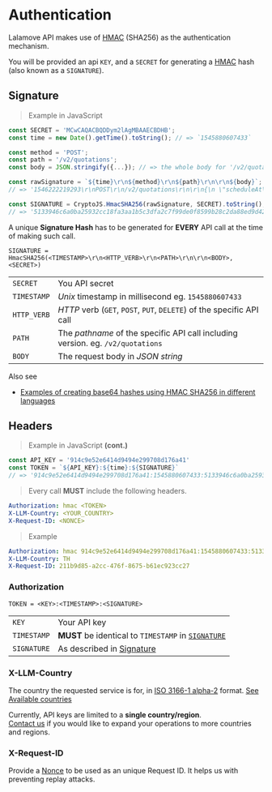 # Authentication

Lalamove API makes use of [HMAC](https://en.wikipedia.org/wiki/Hash-based_message_authentication_code) (SHA256) as the authentication mechanism.

You will be provided an api `KEY`, and a `SECRET` for generating a [HMAC](https://en.wikipedia.org/wiki/Hash-based_message_authentication_code) hash (also known as a `SIGNATURE`).

## Signature

> Example in JavaScript

```js
const SECRET = 'MCwCAQACBQDDym2lAgMBAAECBDHB';
const time = new Date().getTime().toString(); // => `1545880607433`

const method = 'POST';
const path = '/v2/quotations';
const body = JSON.stringify({...}); // => the whole body for '/v2/quotations'

const rawSignature = `${time}\r\n${method}\r\n${path}\r\n\r\n${body}`;
// => '1546222219293\r\nPOST\r\n/v2/quotations\r\n\r\n{\n \"scheduleAt\": \"2018-12-31T14:30:00.00Z\",\n \"serviceType\": \"MOTORCYCLE\",\n \"requesterContact\": { \"name\": \"Peter Pan\", \"phone\": \"232\" },\n \"stops\": [\n {\n \"location\": { \"lat\": \"-6.255431000000001\", \"lng\": \"106.60114290000001\" },\n \"addresses\": {\n \"en_ID\": {\n \"displayString\":\n \"Jl. Perum Dasana Indah No.SD 3/ 17-18, RT.3/RW.1, Bojong Nangka, Klp. Dua, Tangerang, Banten 15810, Indonesia\",\n \"country\": \"ID\"\n }\n }\n },\n {\n \"location\": { \"lat\": \"-6.404722800000001\", \"lng\": \"106.81902130000003\" },\n \"addresses\": {\n \"en_ID\": {\n \"displayString\": \"Jl. Kartini, Ruko No. 1E, Depok, Pancoran MAS, Kota Depok, Jawa Barat 16431, Indonesia\",\n \"country\": \"ID\"\n }\n }\n }\n ],\n \"deliveries\": [\n {\n \"toStop\": 1,\n \"toContact\": {\n \"name\": \"mm\",\n \"phone\": \"9999999\"\n }\n }\n ]\n}\n'

const SIGNATURE = CryptoJS.HmacSHA256(rawSignature, SECRET).toString();
// => '5133946c6a0ba25932cc18fa3aa1b5c3dfa2c7f99de0f8599b28c2da88ed9d42'
```

<aside class="warning">
A unique <b>Signature Hash</b> has to be generated for <b>EVERY</b> API call at the time of making such call.
</aside>

`SIGNATURE = HmacSHA256(<TIMESTAMP>\r\n<HTTP_VERB>\r\n<PATH>\r\n\r\n<BODY>, <SECRET>)`

|             |                                                                                 |
| ----------- | ------------------------------------------------------------------------------- |
| `SECRET`    | You API secret                                                                  |
| `TIMESTAMP` | _Unix_ timestamp in millisecond eg. `1545880607433`                             |
| `HTTP_VERB` | _HTTP_ verb (`GET`, `POST`, `PUT`, `DELETE`) of the specific API call           |
| `PATH`      | The _pathname_ of the specific API call including version. eg. `/v2/quotations` |
| `BODY`      | The request body in _JSON string_                                               |

Also see

* [Examples of creating base64 hashes using HMAC SHA256 in different languages](https://www.jokecamp.com/blog/examples-of-creating-base64-hashes-using-hmac-sha256-in-different-languages)

## Headers

> Example in JavaScript **(cont.)**

```js
const API_KEY = '914c9e52e6414d9494e299708d176a41'
const TOKEN = `${API_KEY}:${time}:${SIGNATURE}`
// => '914c9e52e6414d9494e299708d176a41:1545880607433:5133946c6a0ba25932cc18fa3aa1b5c3dfa2c7f99de0f8599b28c2da88ed9d42'
```

> <aside class="warning">Every call <b>MUST</b> include the following headers.</aside>

```yaml
Authorization: hmac <TOKEN>
X-LLM-Country: <YOUR_COUNTRY>
X-Request-ID: <NONCE>
```

> Example

```yaml
Authorization: hmac 914c9e52e6414d9494e299708d176a41:1545880607433:5133946c6a0ba25932cc18fa3aa1b5c3dfa2c7f99de0f8599b28c2da88ed9d42
X-LLM-Country: TH
X-Request-ID: 211b9d85-a2cc-476f-8675-b61ec923cc27
```

### Authorization

`TOKEN = <KEY>:<TIMESTAMP>:<SIGNATURE>`

|             |                                                                                  |
| ----------- | -------------------------------------------------------------------------------- |
| `KEY`       | Your API key                                                                     |
| `TIMESTAMP` | **MUST** be identical to `TIMESTAMP` in [`SIGNATURE`](#authentication-signature) |
| `SIGNATURE` | As described in [Signature](#authentication-signature)                           |

### X-LLM-Country

The country the requested service is for, in [ISO 3166-1 alpha-2](https://en.wikipedia.org/wiki/ISO_3166-1_alpha-2) format. [See Available countries](#available-countries)

<aside class="notice">
Currently, API keys are limited to a <b>single country/region</b>.
</aside>

<aside class="success"><a href="#sales">Contact us</a> if you would like to expand your operations to more countries and regions.</aside>

### X-Request-ID

Provide a [Nonce](https://en.wikipedia.org/wiki/Cryptographic_nonce) to be used as an unique Request ID. It helps us with preventing replay attacks.

